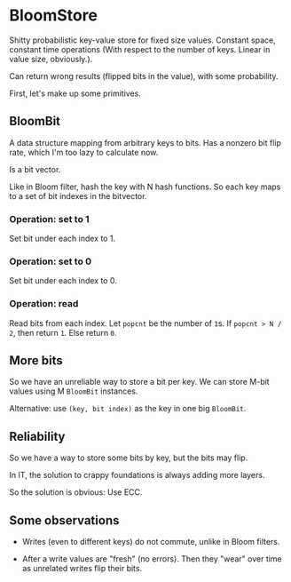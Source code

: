 # BloomStore

Shitty probabilistic key-value store for fixed size values. Constant space,
constant time operations (With respect to the number of keys. Linear in value
size, obviously.).

Can return wrong results (flipped bits in the value), with some probability.

First, let's make up some primitives.

## BloomBit

A data structure mapping from arbitrary keys to bits. Has a nonzero bit flip
rate, which I'm too lazy to calculate now.

Is a bit vector.

Like in Bloom filter, hash the key with N hash functions. So each key maps to a
set of bit indexes in the bitvector.

### Operation: set to 1

Set bit under each index to 1.

### Operation: set to 0

Set bit under each index to 0.

### Operation: read

Read bits from each index. Let `popcnt` be the number of `1`s. If `popcnt > N /
2`, then return `1`. Else return `0`.

## More bits

So we have an unreliable way to store a bit per key. We can store M-bit values
using M `BloomBit` instances.

Alternative: use `(key, bit index)` as the key in one big `BloomBit`.

## Reliability

So we have a way to store some bits by key, but the bits may flip.

In IT, the solution to crappy foundations is always adding more layers.

So the solution is obvious: Use ECC.

## Some observations

- Writes (even to different keys) do not commute, unlike in Bloom filters.

- After a write values are "fresh" (no errors). Then they "wear" over time as
  unrelated writes flip their bits.
